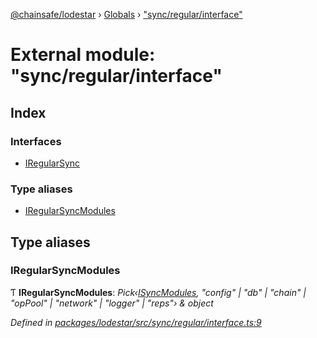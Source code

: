 [@chainsafe/lodestar](../README.md) › [Globals](../globals.md) › ["sync/regular/interface"](_sync_regular_interface_.md)

# External module: "sync/regular/interface"

## Index

### Interfaces

* [IRegularSync](../interfaces/_sync_regular_interface_.iregularsync.md)

### Type aliases

* [IRegularSyncModules](_sync_regular_interface_.md#iregularsyncmodules)

## Type aliases

###  IRegularSyncModules

Ƭ **IRegularSyncModules**: *Pick‹[ISyncModules](../interfaces/_sync_index_.isyncmodules.md), "config" | "db" | "chain" | "opPool" | "network" | "logger" | "reps"› & object*

*Defined in [packages/lodestar/src/sync/regular/interface.ts:9](https://github.com/ChainSafe/lodestar/blob/2fb982b/packages/lodestar/src/sync/regular/interface.ts#L9)*
